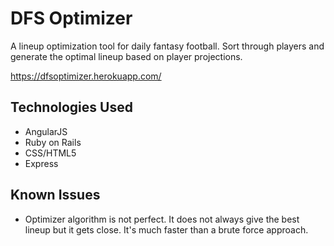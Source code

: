 # DFS Optimizer

A lineup optimization tool for daily fantasy football.  Sort through players and generate the optimal lineup based on player projections.

https://dfsoptimizer.herokuapp.com/

## Technologies Used
<ul>
  <li>AngularJS</li>
  <li>Ruby on Rails</li>
  <li>CSS/HTML5</li>
  <li>Express</li>
</ul>

## Known Issues
<ul>
  <li>Optimizer algorithm is not perfect.  It does not always give the best lineup but it gets close.  It's much faster than a brute force approach.</li>
</ul>
